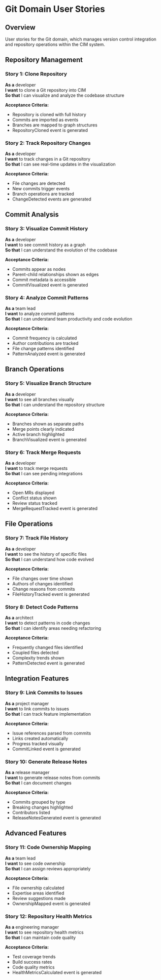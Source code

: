 <!-- Copyright 2025 Cowboy AI, LLC. -->

# Git Domain User Stories

## Overview

User stories for the Git domain, which manages version control integration and repository operations within the CIM system.

## Repository Management

### Story 1: Clone Repository
**As a** developer  
**I want** to clone a Git repository into CIM  
**So that** I can visualize and analyze the codebase structure

**Acceptance Criteria:**
- Repository is cloned with full history
- Commits are imported as events
- Branches are mapped to graph structures
- RepositoryCloned event is generated

### Story 2: Track Repository Changes
**As a** developer  
**I want** to track changes in a Git repository  
**So that** I can see real-time updates in the visualization

**Acceptance Criteria:**
- File changes are detected
- New commits trigger events
- Branch operations are tracked
- ChangeDetected events are generated

## Commit Analysis

### Story 3: Visualize Commit History
**As a** developer  
**I want** to see commit history as a graph  
**So that** I can understand the evolution of the codebase

**Acceptance Criteria:**
- Commits appear as nodes
- Parent-child relationships shown as edges
- Commit metadata is accessible
- CommitVisualized event is generated

### Story 4: Analyze Commit Patterns
**As a** team lead  
**I want** to analyze commit patterns  
**So that** I can understand team productivity and code evolution

**Acceptance Criteria:**
- Commit frequency is calculated
- Author contributions are tracked
- File change patterns identified
- PatternAnalyzed event is generated

## Branch Operations

### Story 5: Visualize Branch Structure
**As a** developer  
**I want** to see all branches visually  
**So that** I can understand the repository structure

**Acceptance Criteria:**
- Branches shown as separate paths
- Merge points clearly indicated
- Active branch highlighted
- BranchVisualized event is generated

### Story 6: Track Merge Requests
**As a** developer  
**I want** to track merge requests  
**So that** I can see pending integrations

**Acceptance Criteria:**
- Open MRs displayed
- Conflict status shown
- Review status tracked
- MergeRequestTracked event is generated

## File Operations

### Story 7: Track File History
**As a** developer  
**I want** to see the history of specific files  
**So that** I can understand how code evolved

**Acceptance Criteria:**
- File changes over time shown
- Authors of changes identified
- Change reasons from commits
- FileHistoryTracked event is generated

### Story 8: Detect Code Patterns
**As a** architect  
**I want** to detect patterns in code changes  
**So that** I can identify areas needing refactoring

**Acceptance Criteria:**
- Frequently changed files identified
- Coupled files detected
- Complexity trends shown
- PatternDetected event is generated

## Integration Features

### Story 9: Link Commits to Issues
**As a** project manager  
**I want** to link commits to issues  
**So that** I can track feature implementation

**Acceptance Criteria:**
- Issue references parsed from commits
- Links created automatically
- Progress tracked visually
- CommitLinked event is generated

### Story 10: Generate Release Notes
**As a** release manager  
**I want** to generate release notes from commits  
**So that** I can document changes

**Acceptance Criteria:**
- Commits grouped by type
- Breaking changes highlighted
- Contributors listed
- ReleaseNotesGenerated event is generated

## Advanced Features

### Story 11: Code Ownership Mapping
**As a** team lead  
**I want** to see code ownership  
**So that** I can assign reviews appropriately

**Acceptance Criteria:**
- File ownership calculated
- Expertise areas identified
- Review suggestions made
- OwnershipMapped event is generated

### Story 12: Repository Health Metrics
**As a** engineering manager  
**I want** to see repository health metrics  
**So that** I can maintain code quality

**Acceptance Criteria:**
- Test coverage trends
- Build success rates
- Code quality metrics
- HealthMetricsCalculated event is generated 